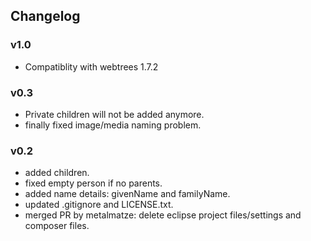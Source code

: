 ## Changelog

### v1.0
 - Compatiblity with webtrees 1.7.2

### v0.3
- Private children will not be added anymore.
- finally fixed image/media naming problem.

### v0.2
- added children.
- fixed empty person if no parents.
- added name details: givenName and familyName.
- updated .gitignore and LICENSE.txt.
- merged PR by metalmatze: delete eclipse project files/settings and composer files.
